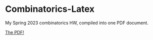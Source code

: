 # Combinatorics-Latex
My Spring 2023 combinatorics HW, compiled into one PDF document.

[The PDF!](https://github.com/DJRGVC/Combinatorics-Latex/blob/main/main.pdf)
